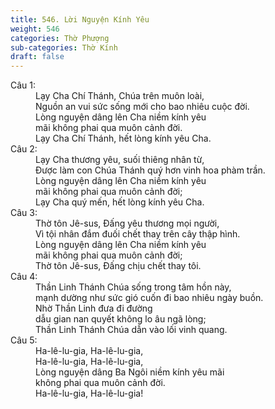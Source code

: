 ```yaml
---
title: 546. Lời Nguyện Kính Yêu
weight: 546
categories: Thờ Phượng
sub-categories: Thờ Kính
draft: false
---
```

<dl><dt>Câu 1:</dt><dd data-verse="1">Lạy Cha Chí Thánh, Chúa trên muôn loài, <br/>Nguồn an vui sức sống mới cho bao nhiêu cuộc đời. <br/>Lòng nguyện dâng lên Cha niềm kính yêu <br/>mãi không phai qua muôn cảnh đời. <br/>Lạy Cha Chí Thánh, hết lòng kính yêu Cha. </dd><dt>Câu 2:</dt><dd data-verse="2">Lạy Cha thương yêu, suối thiêng nhân từ, <br/>Ðược làm con Chúa Thánh quý hơn vinh hoa phàm trần. <br/>Lòng nguyện dâng lên Cha niềm kính yêu <br/>mãi không phai qua muôn cảnh đời; <br/>Lạy Cha quý mến, hết lòng kính yêu Cha. </dd><dt>Câu 3:</dt><dd data-verse="3">Thờ tôn Jê-sus, Ðấng yêu thương mọi người, <br/>Vì tội nhân đắm đuối chết thay trên cây thập hình. <br/>Lòng nguyện dâng lên Cha niềm kính yêu <br/>mãi không phai qua muôn cảnh đời; <br/>Thờ tôn Jê-sus, Ðấng chịu chết thay tôi. </dd><dt>Câu 4:</dt><dd data-verse="4">Thần Linh Thánh Chúa sống trong tâm hồn này, <br/>mạnh dường như sức gió cuốn đi bao nhiêu ngày buồn. <br/>Nhờ Thần Linh đưa đi đường <br/>dẫu gian nan quyết không lo âu ngã lòng; <br/>Thần Linh Thánh Chúa dẫn vào lối vinh quang. </dd><dt>Câu 5:</dt><dd data-verse="5">Ha-lê-lu-gia, Ha-lê-lu-gia, <br/>Ha-lê-lu-gia, Ha-lê-lu-gia, <br/>Lòng nguyện dâng Ba Ngôi niềm kính yêu mãi <br/>không phai qua muôn cảnh đời. <br/>Ha-lê-lu-gia, Ha-lê-lu-gia! </dd></dl>